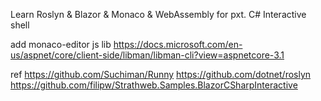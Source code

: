 Learn Roslyn & Blazor & Monaco & WebAssembly for pxt.
C# Interactive shell

add monaco-editor js lib
https://docs.microsoft.com/en-us/aspnet/core/client-side/libman/libman-cli?view=aspnetcore-3.1

ref
https://github.com/Suchiman/Runny
https://github.com/dotnet/roslyn
https://github.com/filipw/Strathweb.Samples.BlazorCSharpInteractive
